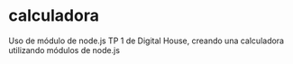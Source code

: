 # calculadora
Uso de módulo de node.js 
TP 1 de Digital House, creando una calculadora utilizando módulos de node.js
